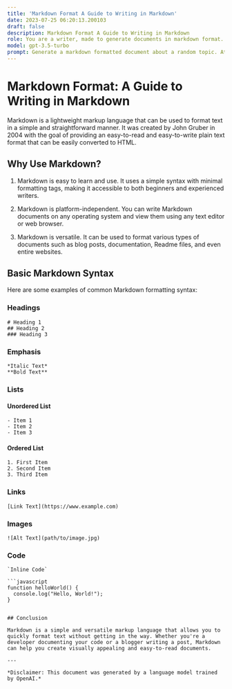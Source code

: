 ```yaml
---
title: 'Markdown Format A Guide to Writing in Markdown'
date: 2023-07-25 06:20:13.200103
draft: false
description: Markdown Format A Guide to Writing in Markdown
role: You are a writer, made to generate documents in markdown format. It is very important that all of the documents you generate are in valid markdown format.
model: gpt-3.5-turbo
prompt: Generate a markdown formatted document about a random topic. At the bottom, include a disclaimer explaining that the document was generated by you. The first line of the document should be the title. Make sure that the entire document is in proper markdown format, using a mix of various tags to make the document visually appealing.
---
```


# Markdown Format: A Guide to Writing in Markdown

Markdown is a lightweight markup language that can be used to format text in a simple and straightforward manner. It was created by John Gruber in 2004 with the goal of providing an easy-to-read and easy-to-write plain text format that can be easily converted to HTML.

## Why Use Markdown?

1. Markdown is easy to learn and use. It uses a simple syntax with minimal formatting tags, making it accessible to both beginners and experienced writers.

2. Markdown is platform-independent. You can write Markdown documents on any operating system and view them using any text editor or web browser.

3. Markdown is versatile. It can be used to format various types of documents such as blog posts, documentation, Readme files, and even entire websites.

## Basic Markdown Syntax

Here are some examples of common Markdown formatting syntax:

### Headings

```
# Heading 1
## Heading 2
### Heading 3
```

### Emphasis

```
*Italic Text*
**Bold Text**
```

### Lists

#### Unordered List

```
- Item 1
- Item 2
- Item 3
```

#### Ordered List

```
1. First Item
2. Second Item
3. Third Item
```

### Links

```
[Link Text](https://www.example.com)
```

### Images

```
![Alt Text](path/to/image.jpg)
```

### Code

```
`Inline Code`
```

```
```javascript
function helloWorld() {
  console.log("Hello, World!");
}
```
```

## Conclusion

Markdown is a simple and versatile markup language that allows you to quickly format text without getting in the way. Whether you're a developer documenting your code or a blogger writing a post, Markdown can help you create visually appealing and easy-to-read documents.

---

*Disclaimer: This document was generated by a language model trained by OpenAI.*
